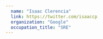 ```yaml
---
  name: "Isaac Clerencia"
  link: https://twitter.com/isaaccp
  organization: "Google"
  occupation_title: "SRE"
---
```

